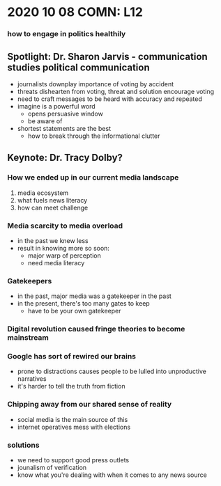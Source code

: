# 2020 10 08 COMN: L12

### how to engage in politics healthily

## Spotlight: Dr. Sharon Jarvis - communication studies political communication

- journalists downplay importance of voting by accident
- threats dishearten from voting, threat and solution encourage voting
- need to craft messages to be heard with accuracy and repeated
- imagine is a powerful word
  - opens persuasive window
  - be aware of
- shortest statements are the best
  - how to break through the informational clutter

## Keynote: Dr. Tracy Dolby?

### How we ended up in our current media landscape

1. media ecosystem
2. what fuels news literacy
3. how can meet challenge

### Media scarcity to media overload

- in the past we knew less
- result in knowing more so soon: 
  - major warp of perception
  - need media literacy

### Gatekeepers

- in the past, major media was a gatekeeper in the past
- in the present, there's too many gates to keep
  - have to be your own gatekeeper

### Digital revolution caused fringe theories to become mainstream

### Google has sort of rewired our brains

- prone to distractions causes people to be lulled into unproductive narratives
- it's harder to tell the truth from fiction

### Chipping away from our shared sense of reality

- social media is the main source of this
- internet operatives mess with elections

### solutions

- we need to support good press outlets
- jounalism of verification
- know what you're dealing with when it comes to any news source